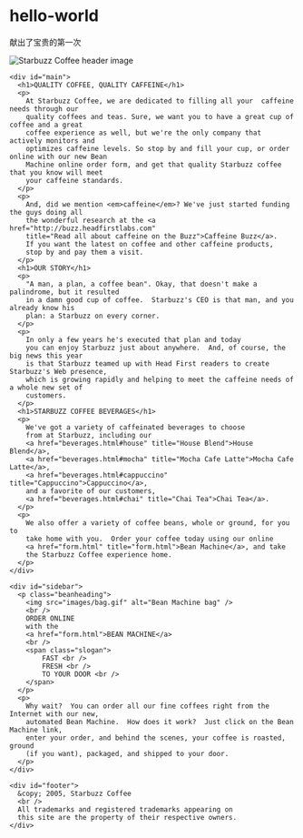 # hello-world
献出了宝贵的第一次
<!DOCTYPE html PUBLIC "-//W3C//DTD XHTML 1.0 Strict//EN"
   "http://www.w3.org/TR/xhtml1/DTD/xhtml1-strict.dtd">
<html xmlns="http://www.w3.org/1999/xhtml" lang="en" xml:lang="en">
  <head>
    <meta http-equiv="Content-Type" content="text/html; charset=ISO-8859-1" />
    <title>Starbuzz Coffee</title>
    <link rel="stylesheet" type="text/css" href="starbuzz.css" />
  </head> 

  <body>
   <div id="allcontent">
    <div id="header">
      <img src="images/header.gif" alt="Starbuzz Coffee header image" />
    </div>

    <div id="main">
      <h1>QUALITY COFFEE, QUALITY CAFFEINE</h1>
      <p>
        At Starbuzz Coffee, we are dedicated to filling all your  caffeine needs through our 
        quality coffees and teas. Sure, we want you to have a great cup of coffee and a great 
        coffee experience as well, but we're the only company that actively monitors and 
        optimizes caffeine levels. So stop by and fill your cup, or order online with our new Bean 
        Machine online order form, and get that quality Starbuzz coffee that you know will meet 
        your caffeine standards.
      </p>
      <p>
        And, did we mention <em>caffeine</em>? We've just started funding the guys doing all 
        the wonderful research at the <a href="http://buzz.headfirstlabs.com"
        title="Read all about caffeine on the Buzz">Caffeine Buzz</a>.
        If you want the latest on coffee and other caffeine products, 
        stop by and pay them a visit.
      </p>
      <h1>OUR STORY</h1>
      <p>
        "A man, a plan, a coffee bean". Okay, that doesn't make a palindrome, but it resulted
        in a damn good cup of coffee.  Starbuzz's CEO is that man, and you already know his 
        plan: a Starbuzz on every corner.
      </p> 
      <p>
        In only a few years he's executed that plan and today 
        you can enjoy Starbuzz just about anywhere.  And, of course, the big news this year 
        is that Starbuzz teamed up with Head First readers to create Starbuzz's Web presence,  
        which is growing rapidly and helping to meet the caffeine needs of a whole new set of 
        customers.  
      </p>
      <h1>STARBUZZ COFFEE BEVERAGES</h1>
      <p>
        We've got a variety of caffeinated beverages to choose
        from at Starbuzz, including our 
        <a href="beverages.html#house" title="House Blend">House Blend</a>,
        <a href="beverages.html#mocha" title="Mocha Cafe Latte">Mocha Cafe Latte</a>, 
        <a href="beverages.html#cappuccino" title="Cappuccino">Cappuccino</a>,
        and a favorite of our customers, 
        <a href="beverages.html#chai" title="Chai Tea">Chai Tea</a>.
      </p>
      <p>
        We also offer a variety of coffee beans, whole or ground, for you to
        take home with you.  Order your coffee today using our online
        <a href="form.html" title="form.html">Bean Machine</a>, and take
        the Starbuzz Coffee experience home.
      </p>
    </div>

    <div id="sidebar">
      <p class="beanheading">
        <img src="images/bag.gif" alt="Bean Machine bag" />
        <br />
        ORDER ONLINE
        with the 
        <a href="form.html">BEAN MACHINE</a>
        <br />
        <span class="slogan">
            FAST <br />
            FRESH <br />
            TO YOUR DOOR <br />
        </span>
      </p>
      <p>
        Why wait?  You can order all our fine coffees right from the Internet with our new, 
        automated Bean Machine.  How does it work?  Just click on the Bean Machine link, 
        enter your order, and behind the scenes, your coffee is roasted, ground 
        (if you want), packaged, and shipped to your door.
      </p>
    </div>

    <div id="footer">
      &copy; 2005, Starbuzz Coffee
      <br />
      All trademarks and registered trademarks appearing on 
      this site are the property of their respective owners.
    </div>
   </div>
  </body>
</html>

